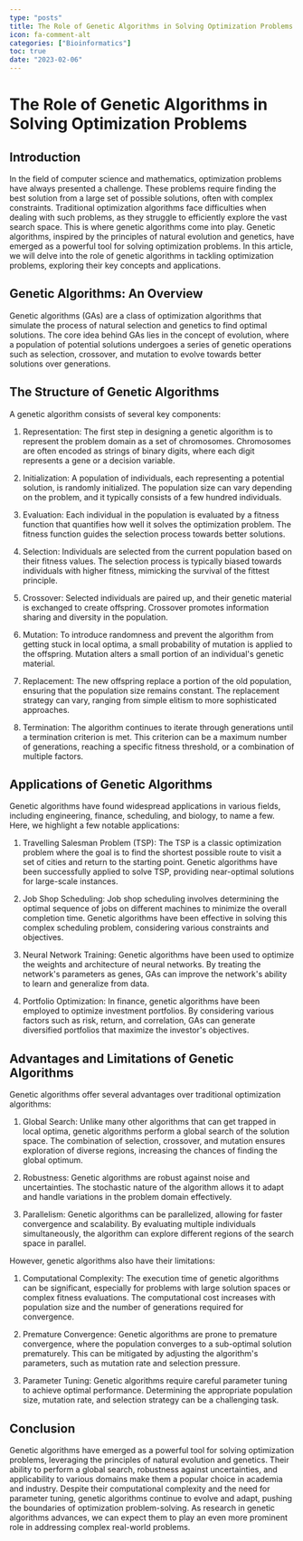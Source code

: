 ```yaml
---
type: "posts"
title: The Role of Genetic Algorithms in Solving Optimization Problems
icon: fa-comment-alt
categories: ["Bioinformatics"]
toc: true
date: "2023-02-06"
---
```




# The Role of Genetic Algorithms in Solving Optimization Problems

## Introduction

In the field of computer science and mathematics, optimization problems have always presented a challenge. These problems require finding the best solution from a large set of possible solutions, often with complex constraints. Traditional optimization algorithms face difficulties when dealing with such problems, as they struggle to efficiently explore the vast search space. This is where genetic algorithms come into play. Genetic algorithms, inspired by the principles of natural evolution and genetics, have emerged as a powerful tool for solving optimization problems. In this article, we will delve into the role of genetic algorithms in tackling optimization problems, exploring their key concepts and applications.

## Genetic Algorithms: An Overview

Genetic algorithms (GAs) are a class of optimization algorithms that simulate the process of natural selection and genetics to find optimal solutions. The core idea behind GAs lies in the concept of evolution, where a population of potential solutions undergoes a series of genetic operations such as selection, crossover, and mutation to evolve towards better solutions over generations.

## The Structure of Genetic Algorithms

A genetic algorithm consists of several key components:

1. Representation: The first step in designing a genetic algorithm is to represent the problem domain as a set of chromosomes. Chromosomes are often encoded as strings of binary digits, where each digit represents a gene or a decision variable.

2. Initialization: A population of individuals, each representing a potential solution, is randomly initialized. The population size can vary depending on the problem, and it typically consists of a few hundred individuals.

3. Evaluation: Each individual in the population is evaluated by a fitness function that quantifies how well it solves the optimization problem. The fitness function guides the selection process towards better solutions.

4. Selection: Individuals are selected from the current population based on their fitness values. The selection process is typically biased towards individuals with higher fitness, mimicking the survival of the fittest principle.

5. Crossover: Selected individuals are paired up, and their genetic material is exchanged to create offspring. Crossover promotes information sharing and diversity in the population.

6. Mutation: To introduce randomness and prevent the algorithm from getting stuck in local optima, a small probability of mutation is applied to the offspring. Mutation alters a small portion of an individual's genetic material.

7. Replacement: The new offspring replace a portion of the old population, ensuring that the population size remains constant. The replacement strategy can vary, ranging from simple elitism to more sophisticated approaches.

8. Termination: The algorithm continues to iterate through generations until a termination criterion is met. This criterion can be a maximum number of generations, reaching a specific fitness threshold, or a combination of multiple factors.

## Applications of Genetic Algorithms

Genetic algorithms have found widespread applications in various fields, including engineering, finance, scheduling, and biology, to name a few. Here, we highlight a few notable applications:

1. Travelling Salesman Problem (TSP): The TSP is a classic optimization problem where the goal is to find the shortest possible route to visit a set of cities and return to the starting point. Genetic algorithms have been successfully applied to solve TSP, providing near-optimal solutions for large-scale instances.

2. Job Shop Scheduling: Job shop scheduling involves determining the optimal sequence of jobs on different machines to minimize the overall completion time. Genetic algorithms have been effective in solving this complex scheduling problem, considering various constraints and objectives.

3. Neural Network Training: Genetic algorithms have been used to optimize the weights and architecture of neural networks. By treating the network's parameters as genes, GAs can improve the network's ability to learn and generalize from data.

4. Portfolio Optimization: In finance, genetic algorithms have been employed to optimize investment portfolios. By considering various factors such as risk, return, and correlation, GAs can generate diversified portfolios that maximize the investor's objectives.

## Advantages and Limitations of Genetic Algorithms

Genetic algorithms offer several advantages over traditional optimization algorithms:

1. Global Search: Unlike many other algorithms that can get trapped in local optima, genetic algorithms perform a global search of the solution space. The combination of selection, crossover, and mutation ensures exploration of diverse regions, increasing the chances of finding the global optimum.

2. Robustness: Genetic algorithms are robust against noise and uncertainties. The stochastic nature of the algorithm allows it to adapt and handle variations in the problem domain effectively.

3. Parallelism: Genetic algorithms can be parallelized, allowing for faster convergence and scalability. By evaluating multiple individuals simultaneously, the algorithm can explore different regions of the search space in parallel.

However, genetic algorithms also have their limitations:

1. Computational Complexity: The execution time of genetic algorithms can be significant, especially for problems with large solution spaces or complex fitness evaluations. The computational cost increases with population size and the number of generations required for convergence.

2. Premature Convergence: Genetic algorithms are prone to premature convergence, where the population converges to a sub-optimal solution prematurely. This can be mitigated by adjusting the algorithm's parameters, such as mutation rate and selection pressure.

3. Parameter Tuning: Genetic algorithms require careful parameter tuning to achieve optimal performance. Determining the appropriate population size, mutation rate, and selection strategy can be a challenging task.

## Conclusion

Genetic algorithms have emerged as a powerful tool for solving optimization problems, leveraging the principles of natural evolution and genetics. Their ability to perform a global search, robustness against uncertainties, and applicability to various domains make them a popular choice in academia and industry. Despite their computational complexity and the need for parameter tuning, genetic algorithms continue to evolve and adapt, pushing the boundaries of optimization problem-solving. As research in genetic algorithms advances, we can expect them to play an even more prominent role in addressing complex real-world problems.